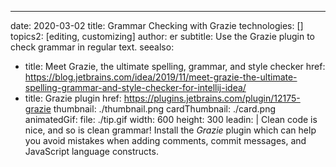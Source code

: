 ---
date: 2020-03-02
title: Grammar Checking with Grazie
technologies: []
topics2: [editing, customizing]
author: er
subtitle: Use the Grazie plugin to check grammar in regular text.
seealso:
- title: Meet Grazie, the ultimate spelling, grammar, and style checker
  href: https://blog.jetbrains.com/idea/2019/11/meet-grazie-the-ultimate-spelling-grammar-and-style-checker-for-intellij-idea/
- title: Grazie plugin
  href: https://plugins.jetbrains.com/plugin/12175-grazie
thumbnail: ./thumbnail.png
cardThumbnail: ./card.png
animatedGif:
  file: ./tip.gif
  width: 600
  height: 300
leadin: |
  Clean code is nice, and so is clean grammar! Install the *Grazie* plugin 
  which can help you avoid mistakes when adding comments, commit messages, 
  and JavaScript language constructs. 
